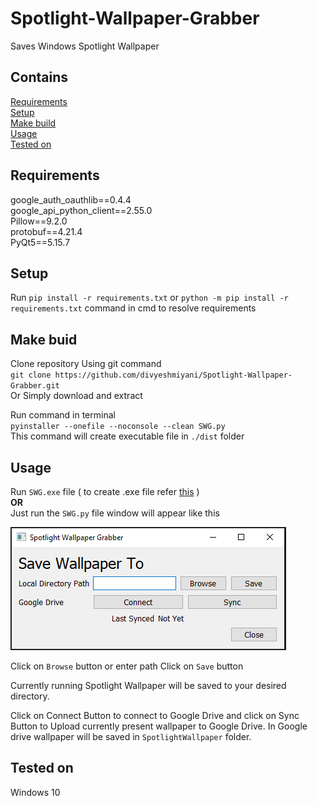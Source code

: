 # Spotlight-Wallpaper-Grabber
Saves Windows Spotlight Wallpaper

## Contains
[Requirements](https://github.com/divyeshmiyani/Spotlight-Wallpaper-Grabber/README.md#requirements)  
[Setup](https://github.com/divyeshmiyani/Spotlight-Wallpaper-Grabber/README.md#setup)  
[Make build](https://github.com/divyeshmiyani/Spotlight-Wallpaper-Grabber/README.md#make-buid)  
[Usage](https://github.com/divyeshmiyani/Spotlight-Wallpaper-Grabber/README.md#usage)  
[Tested on](https://github.com/divyeshmiyani/Spotlight-Wallpaper-Grabber/README.md#tested-on)

## Requirements  
google_auth_oauthlib==0.4.4  
google_api_python_client==2.55.0  
Pillow==9.2.0  
protobuf==4.21.4  
PyQt5==5.15.7  

## Setup

Run `pip install -r requirements.txt` or `python -m pip install -r requirements.txt` command in cmd to resolve requirements

## Make buid
Clone repository Using git command  
`git clone https://github.com/divyeshmiyani/Spotlight-Wallpaper-Grabber.git `  
Or Simply download and extract  

Run command in terminal  
`pyinstaller --onefile --noconsole --clean SWG.py`  
This command will create executable file in `./dist` folder  

## Usage
Run `SWG.exe` file ( to create .exe file refer [this](https://github.com/divyeshmiyani/Spotlight-Wallpaper-Grabber#make-buid) )  
**OR**  
Just run the `SWG.py` file
window will appear like this  

<img src=Screenshots/first_screen.png>  

Click on `Browse` button or enter path
Click on `Save` button  

Currently running Spotlight Wallpaper will be saved to your desired directory.

Click on Connect Button to connect to Google Drive and click on Sync Button to Upload currently present wallpaper to Google Drive.
In Google drive wallpaper will be saved in `SpotlightWallpaper` folder.

## Tested on
Windows 10
